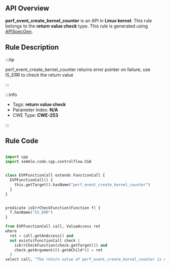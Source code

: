 ---
---


## API Overview
**perf_event_create_kernel_counter** is an API in **Linux kernel**. This rule belongs to the **return value check** type. This rule is generated using [APISpecGen](../../tools/APISpecGen).
## Rule Description

:::tip

perf_event_create_kernel_counter returns error pointer on failure, use IS_ERR to check the return value

:::

:::info

- Tags: **return value check**
- Parameter Index: **N/A**
- CWE Type: **CWE-253**

:::

## Rule Code
```python

import cpp
import semmle.code.cpp.controlflow.SSA


class EVPFunctionCall extends FunctionCall {
  EVPFunctionCall() {
    this.getTarget().hasName("perf_event_create_kernel_counter")
  }
}


predicate isErrCheckFunction(Function f) {
  f.hasName("IS_ERR") 
}

from EVPFunctionCall call, ValueAccess ret
where
  ret = call.getAnAccess() and
  not exists(FunctionCall check |
    isErrCheckFunction(check.getTarget()) and
    check.getArgument(0).getAChild*() = ret
  )
select call, "The return value of perf_event_create_kernel_counter is not checked with IS_ERR."
    
```